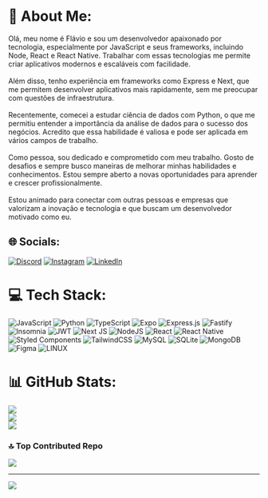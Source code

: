 # 💫 About Me:
Olá, meu nome é Flávio e sou um desenvolvedor apaixonado por tecnologia, especialmente por JavaScript e seus frameworks, incluindo Node, React e React Native. Trabalhar com essas tecnologias me permite criar aplicativos modernos e escaláveis com facilidade.<br><br>Além disso, tenho experiência em frameworks como Express e Next, que me permitem desenvolver aplicativos mais rapidamente, sem me preocupar com questões de infraestrutura.<br><br>Recentemente, comecei a estudar ciência de dados com Python, o que me permitiu entender a importância da análise de dados para o sucesso dos negócios. Acredito que essa habilidade é valiosa e pode ser aplicada em vários campos de trabalho.<br><br>Como pessoa, sou dedicado e comprometido com meu trabalho. Gosto de desafios e sempre busco maneiras de melhorar minhas habilidades e conhecimentos. Estou sempre aberto a novas oportunidades para aprender e crescer profissionalmente.<br><br>Estou animado para conectar com outras pessoas e empresas que valorizam a inovação e tecnologia e que buscam um desenvolvedor motivado como eu.


## 🌐 Socials:
[![Discord](https://img.shields.io/badge/Discord-%237289DA.svg?logo=discord&logoColor=white)](https://discord.gg/maverick#7912) [![Instagram](https://img.shields.io/badge/Instagram-%23E4405F.svg?logo=Instagram&logoColor=white)](https://instagram.com/@flaviojrzz_) [![LinkedIn](https://img.shields.io/badge/LinkedIn-%230077B5.svg?logo=linkedin&logoColor=white)](https://linkedin.com/in/flavjr) 

# 💻 Tech Stack:
![JavaScript](https://img.shields.io/badge/javascript-%23323330.svg?style=for-the-badge&logo=javascript&logoColor=%23F7DF1E) ![Python](https://img.shields.io/badge/python-3670A0?style=for-the-badge&logo=python&logoColor=ffdd54) ![TypeScript](https://img.shields.io/badge/typescript-%23007ACC.svg?style=for-the-badge&logo=typescript&logoColor=white) ![Expo](https://img.shields.io/badge/expo-1C1E24?style=for-the-badge&logo=expo&logoColor=#D04A37) ![Express.js](https://img.shields.io/badge/express.js-%23404d59.svg?style=for-the-badge&logo=express&logoColor=%2361DAFB) ![Fastify](https://img.shields.io/badge/fastify-%23000000.svg?style=for-the-badge&logo=fastify&logoColor=white) ![Insomnia](https://img.shields.io/badge/Insomnia-black?style=for-the-badge&logo=insomnia&logoColor=5849BE) ![JWT](https://img.shields.io/badge/JWT-black?style=for-the-badge&logo=JSON%20web%20tokens) ![Next JS](https://img.shields.io/badge/Next-black?style=for-the-badge&logo=next.js&logoColor=white) ![NodeJS](https://img.shields.io/badge/node.js-6DA55F?style=for-the-badge&logo=node.js&logoColor=white) ![React](https://img.shields.io/badge/react-%2320232a.svg?style=for-the-badge&logo=react&logoColor=%2361DAFB) ![React Native](https://img.shields.io/badge/react_native-%2320232a.svg?style=for-the-badge&logo=react&logoColor=%2361DAFB) ![Styled Components](https://img.shields.io/badge/styled--components-DB7093?style=for-the-badge&logo=styled-components&logoColor=white) ![TailwindCSS](https://img.shields.io/badge/tailwindcss-%2338B2AC.svg?style=for-the-badge&logo=tailwind-css&logoColor=white) ![MySQL](https://img.shields.io/badge/mysql-%2300f.svg?style=for-the-badge&logo=mysql&logoColor=white) ![SQLite](https://img.shields.io/badge/sqlite-%2307405e.svg?style=for-the-badge&logo=sqlite&logoColor=white) ![MongoDB](https://img.shields.io/badge/MongoDB-%234ea94b.svg?style=for-the-badge&logo=mongodb&logoColor=white) 	![Figma](https://img.shields.io/badge/figma-%23F24E1E.svg?style=for-the-badge&logo=figma&logoColor=white) ![LINUX](https://img.shields.io/badge/Linux-FCC624?style=for-the-badge&logo=linux&logoColor=black)
# 📊 GitHub Stats:
![](https://github-readme-stats.vercel.app/api?username=FlavioJunior2021&theme=dark&hide_border=false&include_all_commits=true&count_private=true)<br/>
![](https://github-readme-streak-stats.herokuapp.com/?user=FlavioJunior2021&theme=dark&hide_border=false)<br/>
![](https://github-readme-stats.vercel.app/api/top-langs/?username=FlavioJunior2021&theme=dark&hide_border=false&include_all_commits=true&count_private=true&layout=compact)

### 🔝 Top Contributed Repo
![](https://github-contributor-stats.vercel.app/api?username=FlavioJunior2021&limit=5&theme=dark&combine_all_yearly_contributions=true)

---
[![](https://visitcount.itsvg.in/api?id=FlavioJunior2021&icon=2&color=0)](https://visitcount.itsvg.in)

<!-- Proudly created with GPRM ( https://gprm.itsvg.in ) -->
